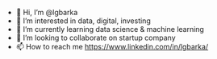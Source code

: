 - 👋 Hi, I’m @lgbarka
- 👀 I’m interested in data, digital, investing
- 🌱 I’m currently learning data science & machine learning 
- 💞️ I’m looking to collaborate on startup company
- 📫 How to reach me https://www.linkedin.com/in/lgbarka/

<!---
lgbarka/lgbarka is a ✨ special ✨ repository because its `README.md` (this file) appears on your GitHub profile.
You can click the Preview link to take a look at your changes.
--->
